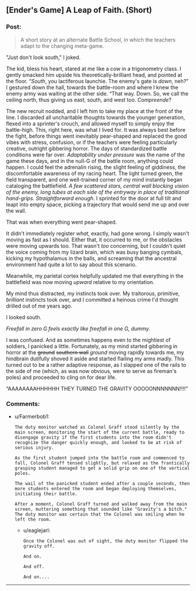 ## [Ender's Game] A Leap of Faith. (Short)

### Post:

>A short story at an alternate Battle School, in which the teachers adapt to the changing meta-game.

"Just don't look south," I joked.

The kid, bless his heart, stared at me like a cow in a trigonometry class. I gently smacked him upside his theoretically-brilliant head, and pointed at the floor. “*South*, you lactiferous launchie. The enemy's gate is *down*, neh?” I gestured down the hall, towards the battle-room and where I knew the enemy army was waiting at the other side. “That way. Down. So, we call the ceiling north, thus giving us east, south, and west too. *Compreende*?

The new recruit nodded, and I left him to take my place at the front of the line. I discarded all uncharitable thoughts towards the younger generation, flexed into a sprinter's crouch, and allowed myself to simply enjoy the battle-high. This, right here, was what I lived for. It was always best before the fight, before things went inevitably pear-shaped and replaced the good vibes with stress, confusion, or if the teachers were feeling particularly creative, outright gibbering horror. The days of standardized battle conditions were far over. *Adaptability under pressure* was the name of the game these days, and in the null-G of the battle room, anything could happen. I could feel the adrenalin rising, the slight feeling of giddiness, the discomfortable awareness of my racing heart. The light turned green, the field transparent, and one well-trained corner of my mind instantly began cataloging the battlefield. *A few scattered stars, central wall blocking vision of the enemy, long tubes at each side of the entryway in place of traditional hand-grips. Straightforward enough*. I sprinted for the door at full tilt and leapt into empty space, picking a trajectory that would send me up and over the wall.

That was when everything went pear-shaped.

It didn't immediately register *what*, exactly, had gone wrong. I simply wasn't moving as fast as I should. Either that, it occurred to me, or the obstacles were moving upwards too. That wasn't *too* concerning, but I couldn't quiet the voice coming from my lizard brain, which was busy banging cymbals, kicking my hypothalamus in the balls, and screaming that the ancestral environment had quite a lot to say about this scenario.

Meanwhile, my parietal cortex helpfully updated me that everything in the battlefield was now moving *upward* relative to my orientation.

My mind thus distracted, my instincts took over. My traitorous, primitive, *brilliant* instincts took over, and I committed a heinous crime I'd thought drilled out of me years ago.

I looked south.

*Freefall in zero G feels exactly like freefall in one G, dummy.*

I was confused. And as sometimes happens even to the mightiest of soldiers, I panicked a little. Fortunately, as my mind started gibbering in horror at the ~~ground~~  ~~southern wall~~ *ground* moving rapidly towards me, my hindbrain dutifully shoved it aside and started flailing my arms madly. This turned out to be a rather adaptive response, as I slapped one of the rails to the side of me (which, as was now obvious, were to serve as fireman's poles) and proceeded to cling on for dear life.

“AAAAAAAAHHHHHH THEY TURNED THE GRAVITY OOOOONNNNNNN!!!!”

### Comments:

- u/Farmerbob1:
  ```
  The duty monitor watched as Colonel Graff stood silently by the main screen, monitoring the start of the current battle, ready to disengage gravity if the first students into the room didn't recognize the danger quickly enough, and looked to be at risk of serious injury.

  As the first student jumped into the battle room and commenced to fall, Colonel Graff tensed slightly, but relaxed as the frantically grasping student managed to get a solid grip on one of the vertical poles.

  The wail of the panicked student ended after a couple seconds, then more students entered the room and began deploying themselves, initiating their battle.

  After a moment, Colonel Graff turned and walked away from the main screen, muttering something that sounded like "Gravity's a bitch."  The duty monitor was certain that the Colonel was smiling when he left the room.
  ```

  - u/eaglejarl:
    ```
    Once the Colonel was out of sight, the duty monitor flipped the gravity off.

    And on.

    And off.

    And on....
    ```

---

